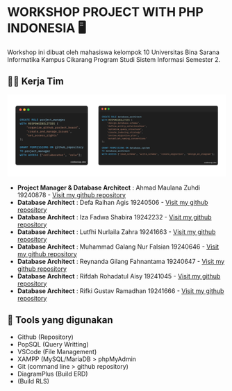 # **WORKSHOP PROJECT WITH PHP INDONESIA** 🖥️
Workshop ini dibuat oleh mahasiswa kelompok 10 Universitas Bina Sarana Informatika Kampus Cikarang Program Studi Sistem Informasi Semester 2.

## 👨‍💻 Kerja Tim
![jobdesk](./images/job.png)
- **Project Manager & Database Architect**    : Ahmad Maulana Zuhdi 19240878 - [Visit my github repository](https://github.com/aldiZuhdi)
- **Database Architect**                      : Defa Raihan Agis 19240506 - [Visit my github repository](https://github.com/...) 
- **Database Architect**                      : Iza Fadwa Shabira 19242232 - [Visit my github repository](https://github.com/...) 
- **Database Architect**                      : Lutfhi Nurlaila Zahra 19241663 - [Visit my github repository](https://github.com/...) 
- **Database Architect**                      : Muhammad Galang Nur Falsian 19240646 - [Visit my github repository](https://github.com/...) 
- **Database Architect**                      : Reynanda Gilang Fahnantama 19240647 - [Visit my github repository](https://github.com/...) 
- **Database Architect**                      : Rifdah Rohadatul Aisy 19241045 - [Visit my github repository](https://github.com/...) 
- **Database Architect**                      : Rifki Gustav Ramadhan 19241666 - [Visit my github repository](https://github.com/...) 

## 🔧 Tools yang digunakan
- Github (Repository)
- PopSQL (Query Writting)
- VSCode (File Management)
- XAMPP (MySQL/MariaDB > phpMyAdmin
- Git (command line > github repository)
- DiagramPlus (Build ERD)
- (Build RLS)
